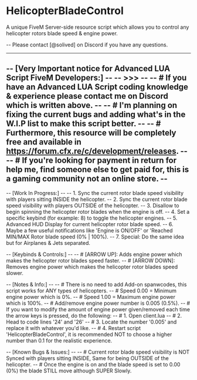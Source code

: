 # HelicopterBladeControl
A unique FiveM Server-side resource script which allows you to control any helicopter rotors blade speed &amp; engine power.

-- Please contact [@solived] on Discord if you have any questions.

------------------------------------------------------------------------------------------------------------------------------------------------
-- [Very Important notice for Advanced LUA Script FiveM Developers:]                                                                          --
-- >>>                                                                                                                                        --
-- # If you have an Advanced LUA Script coding knowledge & experience please contact me on Discord which is written above.                    --
-- # I'm planning on fixing the current bugs and adding what's in the W.I.P list to make this script better.                                  --
-- # Furthermore, this resource will be completely free and available in https://forum.cfx.re/c/development/releases.                         --
-- # If you're looking for payment in return for help me, find someone else to get paid for, this is a gaming community not an online store.  --
------------------------------------------------------------------------------------------------------------------------------------------------

-- [Work In Progress:] --
-- 1. Sync the current rotor blade speed visibility with players sitting INSIDE the helicopter.
-- 2. Sync the current rotor blade speed visibility with players OUTSIDE of the helicopter.
-- 3. Disallow to begin spinning the helicopter rotor blades when the engine is off.
-- 4. Set a specific keybind (for example: 8) to toggle the helicopter engines.
-- 5. Advanced HUD Display for current helicopter rotor blade speed.
-- 6. Maybe a few useful notifications like 'Engine is ON/OFF' or 'Reached MIN/MAX Rotor blade speed (0% | 100%).
-- 7. Special: Do the same idea but for Airplanes & Jets separated.

-- [Keybinds & Controls:] --
-- # [ARROW UP]: Adds engine power which makes the helicopter rotor blades speed faster.
-- # [ARROW DOWN]: Removes engine power which makes the helicopter rotor blades speed slower.

-- [Notes & Info:] --
-- # There is no need to add Add-on spanwcodes, this script works for ANY types of helicopters.
-- # Speed 0.00 = Minimum engine power which is 0%.
-- # Speed 1.00 = Maximum engine power which is 100%.
-- # Add/remove engine power number is 0.005 (0.5%).
-- # If you want to modify the amount of engine power given/removed each time the arrow keys is pressed, do the following:
-- # 1. Open client.lua
-- # 2. Head to code lines '24' and '26'
-- # 3. Locate the number '0.005' and replace it with whatever you'd like.
-- # 4. Restart script 'HelicopterBladeControl', it is recommended NOT to choose a higher number than 0.1 for the realistic experience.

-- [Known Bugs & Issues:] --
-- # Current rotor blade speed visibility is NOT Synced with players sitting INSIDE, Same for being OUTSIDE of the helicopter.
-- # Once the engine is on and the blade speed is set to 0.00 (0%) the blade STILL move although SUPER Slowly.

